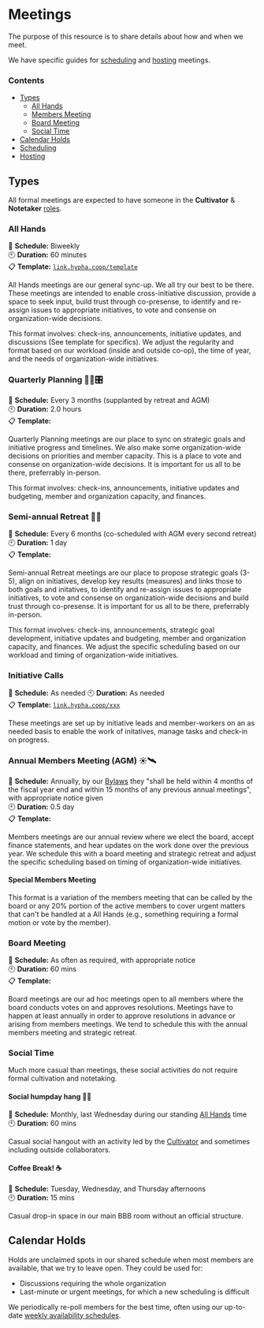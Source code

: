 # Meetings

The purpose of this resource is to share details about how and when we
meet.

We have specific guides for [scheduling][scheduling] and
[hosting][hosting] meetings.

### Contents

- [Types](#types)
  - [All Hands](#all-hands)
  - [Members Meeting](#annual-members-meeting)
  - [Board Meeting](#board-meeting)
  - [Social Time](#social-time)
- [Calendar Holds](#calendar-holds)
- [Scheduling][scheduling]
- [Hosting][hosting]


## Types

All formal meetings are expected to have someone in the **Cultivator** &
**Notetaker** [roles][roles].


### All Hands

📆 **Schedule:** Biweekly  
🕙 **Duration:** 60 minutes   
📋 **Template:** [`link.hypha.coop/template`](https://link.hypha.coop/template)

All Hands meetings are our general sync-up. We all try our best to be there. These meetings are intended to enable cross-initiative discussion, provide a space to seek input, build trust through co-presense, to identify and re-assign issues to appropriate initiatives, to vote and consense on organization-wide decisions. 

This format involves: check-ins, announcements, initiative updates, and discussions (See template for specifics). We adjust the regularity and format based on our workload (inside and outside co-op), the time of year, and the needs of organization-wide initiatives.


### Quarterly Planning 🐛🌱🎛️ 

📆 **Schedule:** Every 3 months (supplanted by retreat and AGM)   
🕙 **Duration:** 2.0 hours   
📋 **Template:** 

Quarterly Planning meetings are our place to sync on strategic goals and initiative progress and timelines. We also make some organization-wide decisions on priorities and member capacity. This is a place to vote and consense on organization-wide decisions. It is important for us all to be there, preferrably in-person. 

This format involves: check-ins, announcements, initiative updates and budgeting, member and organization capacity, and finances.


### Semi-annual Retreat 🌴🍹

📆 **Schedule:** Every 6 months (co-scheduled with AGM every second retreat)   
🕙 **Duration:** 1 day   
📋 **Template:** 

Semi-annual Retreat meetings are our place to propose strategic goals (3-5), align on initiatives, develop key results (measures) and links those to both goals and initatives, to identify and re-assign issues to appropriate initiatives, to vote and consense on organization-wide decisions and build trust through co-presense. 
It is important for us all to be there, preferrably in-person.

This format involves: check-ins, announcements, strategic goal development, initiative updates and budgeting, member and organization capacity, and finances. We adjust the specific scheduling based on our workload and timing of organization-wide initiatives.


### Initiative Calls

📆 **Schedule:** As needed
🕙 **Duration:** As needed  
📋 **Template:** [`link.hypha.coop/xxx`](https://link.hypha.coop/xxx)

These meetings are set up by initiative leads and member-workers on an as needed basis to enable the work of initatives, manage tasks and check-in on progress.


### Annual Members Meeting (AGM) ☀️🛰️

📆 **Schedule:** Annually, by our [Bylaws](https://handbook.hypha.coop/bylaws.html#3-member-meetings) they "shall be held within 4 months of the fiscal year end and within 15 months of any previous annual meetings", with appropriate notice given  
🕙 **Duration:** 0.5 day  
📋 **Template:**  

Members meetings are our annual review where we elect the board, accept finance statements, and hear updates on the work done over the previous year. We schedule this with a board meeting and strategic retreat and adjust the specific scheduling based on timing of organization-wide initiatives.

#### Special Members Meeting

This format is a variation of the members meeting that can be called by the board or any 20% portion of the active members to cover urgent matters that can't be handled at a All Hands (e.g., something requiring a formal motion or vote by the member).


### Board Meeting

📆 **Schedule:** As often as required, with appropriate notice  
🕙 **Duration:** 60 mins  
📋 **Template:** 

Board meetings are our ad hoc meetings open to all members where the board conducts votes on and approves resolutions. Meetings have to happen at least annually in order to approve resolutions in advance or arising from members meetings. We tend to schedule this with the annual members meeting and strategic retreat.


### Social Time 

Much more casual than meetings, these social activities do not require formal cultivation and notetaking.

#### Social humpday hang 🍄🌻

📆 **Schedule:** Monthly, last Wednesday during our standing [All Hands](#all-hands) time  
🕙 **Duration:** 60 mins  

Casual social hangout with an activity led by the [Cultivator][cultivator] and sometimes including outside collaborators.

#### Coffee Break! ☕

📆 **Schedule:** Tuesday, Wednesday, and Thursday afternoons  
🕙 **Duration:** 15 mins  

Casual drop-in space in our main BBB room without an official structure.


## Calendar Holds

Holds are unclaimed spots in our shared schedule when most members are
available, that we try to leave open. They could be used for:

- Discussions requiring the whole organization
- Last-minute or urgent meetings, for which a new scheduling is
  difficult

We periodically re-poll members for the best time, often using our
up-to-date [weekly availability schedules][schedules].

   [roles]: /roles.md
   [cultivator]: /roles.md#cultivator-aka-meeting-chair
   [bylaws]: /bylaws.html#3-member-meetings
   [scheduling]: /guides.md#scheduling-a-meeting
   [hosting]: /guides.md#hosting-a-meeting
   [availability]: https://link.hypha.coop/availability
   [schedules]: https://link.hypha.coop/schedules
   [meetings]: https://link.hypha.coop/meetings
   [template]: https://link.hypha.coop/template
